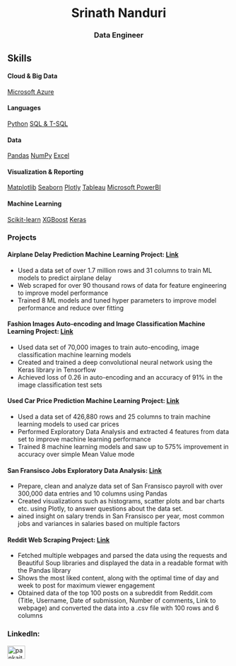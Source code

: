 <h1 align="center">Srinath Nanduri</h1>
<h3 align="center">Data Engineer</h3> 




## Skills

#### Cloud & Big Data
[Microsoft Azure](https://azure.microsoft.com/en-ca)

#### Languages 
[Python](https://www.python.org/)
[SQL & T-SQL](https://learn.microsoft.com/en-us/sql/t-sql/language-reference?view=sql-server-ver16)

#### Data
[Pandas](https://pandas.pydata.org/)
[NumPy](https://numpy.org/)
[Excel](https://www.microsoft.com/en-us/microsoft-365/excel)

#### Visualization & Reporting
[Matplotlib](https://matplotlib.org/)
[Seaborn](https://seaborn.pydata.org/)
[Plotly](https://plotly.com/python/)
[Tableau](https://www.tableau.com/)
[Microsoft PowerBI](https://www.microsoft.com/en-us/power-platform/products/power-bi)

#### Machine Learning
[Scikit-learn](https://scikit-learn.org/stable/index.html)
[XGBoost](https://xgboost.readthedocs.io/en/stable/python/python_intro.html)
[Keras](https://www.tensorflow.org/api_docs/python/tf/keras)


### Projects

#### Airplane Delay Prediction Machine Learning Project: [Link](https://drive.google.com/file/d/1vcy1104NuFZcHYNliuCf_F5OahvDO1WZ/view?usp=sharing)

* Used a data set of over 1.7 million rows and 31 columns to train ML models to predict airplane delay
* Web scraped for over 90 thousand rows of data for feature engineering to improve model performance
* Trained 8 ML models and tuned hyper parameters to improve model performance and reduce over fitting

#### Fashion Images Auto-encoding and Image Classification Machine Learning Project: [Link](https://drive.google.com/file/d/1owVZbfaW7mur9TY-eAAOsHKaGC8Ed7tf/view?usp=sharing)

* Used data set of 70,000 images to train auto-encoding, image classification machine learning models
* Created and trained a deep convolutional neural network using the Keras library in Tensorflow
* Achieved loss of 0.26 in auto-encoding and an accuracy of 91% in the image classification test sets

#### Used Car Price Prediction Machine Learning Project: [Link](https://drive.google.com/file/d/1tszuZ3mxuK1W3LqzXNsS0auZN4AATfHB/view?usp=sharing)

* Used a data set of 426,880 rows and 25 columns to train machine learning models to used car prices
* Performed Exploratory Data Analysis and extracted 4 features from data set to improve machine learning performance
* Trained 8 machine learning models and saw up to 575% improvement in accuracy over simple Mean Value mode

#### San Fransisco Jobs Exploratory Data Analysis: [Link](https://drive.google.com/file/d/1wuhSbhy8nFMbIZo2WxbCgi4WzD02IBxc/view?usp=sharing)

* Prepare, clean and analyze data set of San Fransisco payroll with over 300,000 data entries and 10 columns using Pandas
* Created visualizations such as histograms, scatter plots and bar charts etc. using Plotly, to answer questions about the data set.
* ained insight on salary trends in San Fransisco per year, most common jobs and variances in salaries based on multiple factors

#### Reddit Web Scraping Project: [Link](https://drive.google.com/file/d/1g7UqlEL_G9zhiQQFYjvtzyJED-V23lBj/view?usp=drive_link)

* Fetched multiple webpages and parsed the data using the requests and Beautiful Soup libraries and displayed the data in a readable format with the Pandas library
* Shows the most liked content, along with the optimal time of day and week to post for maximum viewer engagement
* Obtained data of the top 100 posts on a subreddit from Reddit.com (Title, Username, Date of submission, Number of comments, Link to webpage) and converted the data into a .csv file with 100 rows and 6 columns


<h3 align="left">LinkedIn:</h3>
<p align="left">
<a href="https://linkedin.com/in/srinath-nanduri" target="blank"><img align="center" src="https://raw.githubusercontent.com/rahuldkjain/github-profile-readme-generator/master/src/images/icons/Social/linked-in-alt.svg" alt="pankajthakur3999" height="30" width="40" /></a>
</p>

